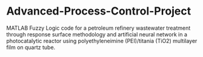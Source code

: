 # Advanced-Process-Control-Project
MATLAB Fuzzy Logic code for a petroleum refinery wastewater treatment through response surface methodology and artificial neural network in a photocatalytic reactor using polyethyleneimine (PEI)/titania (TiO2) multilayer film  on quartz tube.

